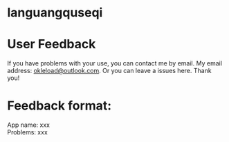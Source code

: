 # languangquseqi

# User Feedback
If you have problems with your use, you can contact me by email. My email address: okleload@outlook.com. Or you can leave a issues here. Thank you!

# Feedback format:
 App name: xxx  
 Problems: xxx

